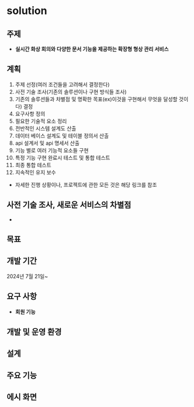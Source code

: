 # solution


## 주제


* **실시간 화상 회의와 다양한 문서 기능을 제공하는 확장형 형상 관리 서비스**


## 계획

1. 주제 선정(여러 조건들을 고려해서 결정한다)
2. 사전 기술 조사(기존의 솔루션이나 구현 방식들 조사)
3. 기존의 솔루션들과 차별점 및 명확한 목표(ex)이것을 구현해서 무엇을 달성할 것이다) 결정
4. 요구사항 정의
5. 필요한 기술적 요소 정리
6. 전반적인 시스템 설계도 산출
7. 데이터 베이스 설계도 및 테이블 정의서 산출
8. api 설계서 및 api 명세서 산출
9. 기능 별로 여러 기능적 요소들 구현
10. 특정 기능 구현 완료시 테스트 및 통합 테스트
11. 최종 통합 테스트
12. 지속적인 유지 보수



* 자세한 진행 상황이나, 프로젝트에 관한 모든 것은 해당 링크를 참조




## 사전 기술 조사, 새로운 서비스의 차별점

* 

## 목표



## 개발 기간


2024년 7월 21일~


## 요구 사항

* **회원 기능**



## 개발 및 운영 환경


## 설계


## 주요 기능


## 에시 화면



